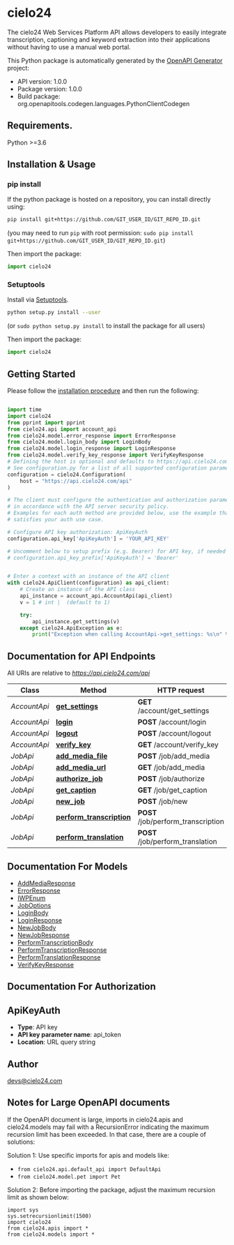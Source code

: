# cielo24
The cielo24 Web Services Platform API allows developers to easily integrate transcription, captioning and keyword extraction into their applications without having to use a manual web portal.

This Python package is automatically generated by the [OpenAPI Generator](https://openapi-generator.tech) project:

- API version: 1.0.0
- Package version: 1.0.0
- Build package: org.openapitools.codegen.languages.PythonClientCodegen

## Requirements.

Python >=3.6

## Installation & Usage
### pip install

If the python package is hosted on a repository, you can install directly using:

```sh
pip install git+https://github.com/GIT_USER_ID/GIT_REPO_ID.git
```
(you may need to run `pip` with root permission: `sudo pip install git+https://github.com/GIT_USER_ID/GIT_REPO_ID.git`)

Then import the package:
```python
import cielo24
```

### Setuptools

Install via [Setuptools](http://pypi.python.org/pypi/setuptools).

```sh
python setup.py install --user
```
(or `sudo python setup.py install` to install the package for all users)

Then import the package:
```python
import cielo24
```

## Getting Started

Please follow the [installation procedure](#installation--usage) and then run the following:

```python

import time
import cielo24
from pprint import pprint
from cielo24.api import account_api
from cielo24.model.error_response import ErrorResponse
from cielo24.model.login_body import LoginBody
from cielo24.model.login_response import LoginResponse
from cielo24.model.verify_key_response import VerifyKeyResponse
# Defining the host is optional and defaults to https://api.cielo24.com/api
# See configuration.py for a list of all supported configuration parameters.
configuration = cielo24.Configuration(
    host = "https://api.cielo24.com/api"
)

# The client must configure the authentication and authorization parameters
# in accordance with the API server security policy.
# Examples for each auth method are provided below, use the example that
# satisfies your auth use case.

# Configure API key authorization: ApiKeyAuth
configuration.api_key['ApiKeyAuth'] = 'YOUR_API_KEY'

# Uncomment below to setup prefix (e.g. Bearer) for API key, if needed
# configuration.api_key_prefix['ApiKeyAuth'] = 'Bearer'


# Enter a context with an instance of the API client
with cielo24.ApiClient(configuration) as api_client:
    # Create an instance of the API class
    api_instance = account_api.AccountApi(api_client)
    v = 1 # int |  (default to 1)

    try:
        api_instance.get_settings(v)
    except cielo24.ApiException as e:
        print("Exception when calling AccountApi->get_settings: %s\n" % e)
```

## Documentation for API Endpoints

All URIs are relative to *https://api.cielo24.com/api*

Class | Method | HTTP request | Description
------------ | ------------- | ------------- | -------------
*AccountApi* | [**get_settings**](docs/AccountApi.md#get_settings) | **GET** /account/get_settings | 
*AccountApi* | [**login**](docs/AccountApi.md#login) | **POST** /account/login | 
*AccountApi* | [**logout**](docs/AccountApi.md#logout) | **POST** /account/logout | 
*AccountApi* | [**verify_key**](docs/AccountApi.md#verify_key) | **GET** /account/verify_key | 
*JobApi* | [**add_media_file**](docs/JobApi.md#add_media_file) | **POST** /job/add_media | 
*JobApi* | [**add_media_url**](docs/JobApi.md#add_media_url) | **GET** /job/add_media | 
*JobApi* | [**authorize_job**](docs/JobApi.md#authorize_job) | **POST** /job/authorize | 
*JobApi* | [**get_caption**](docs/JobApi.md#get_caption) | **GET** /job/get_caption | 
*JobApi* | [**new_job**](docs/JobApi.md#new_job) | **POST** /job/new | 
*JobApi* | [**perform_transcription**](docs/JobApi.md#perform_transcription) | **POST** /job/perform_transcription | 
*JobApi* | [**perform_translation**](docs/JobApi.md#perform_translation) | **POST** /job/perform_translation | 


## Documentation For Models

 - [AddMediaResponse](docs/AddMediaResponse.md)
 - [ErrorResponse](docs/ErrorResponse.md)
 - [IWPEnum](docs/IWPEnum.md)
 - [JobOptions](docs/JobOptions.md)
 - [LoginBody](docs/LoginBody.md)
 - [LoginResponse](docs/LoginResponse.md)
 - [NewJobBody](docs/NewJobBody.md)
 - [NewJobResponse](docs/NewJobResponse.md)
 - [PerformTranscriptionBody](docs/PerformTranscriptionBody.md)
 - [PerformTranscriptionResponse](docs/PerformTranscriptionResponse.md)
 - [PerformTranslationResponse](docs/PerformTranslationResponse.md)
 - [VerifyKeyResponse](docs/VerifyKeyResponse.md)


## Documentation For Authorization


## ApiKeyAuth

- **Type**: API key
- **API key parameter name**: api_token
- **Location**: URL query string


## Author

devs@cielo24.com


## Notes for Large OpenAPI documents
If the OpenAPI document is large, imports in cielo24.apis and cielo24.models may fail with a
RecursionError indicating the maximum recursion limit has been exceeded. In that case, there are a couple of solutions:

Solution 1:
Use specific imports for apis and models like:
- `from cielo24.api.default_api import DefaultApi`
- `from cielo24.model.pet import Pet`

Solution 2:
Before importing the package, adjust the maximum recursion limit as shown below:
```
import sys
sys.setrecursionlimit(1500)
import cielo24
from cielo24.apis import *
from cielo24.models import *
```

